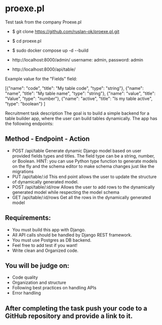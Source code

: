 # proexe.pl
Test task from the company Proexe.pl

- $ git clone https://github.com/ruslan-ok/proexe.pl.git
- $ cd proexe.pl
- $ sudo docker compose up -d --build

- http://localhost:8000/admin/
username: admin, password: admin
- http://localhost:8000/api/table/

Example value for the "Fields" field:

[{"name": "code", "title": "My table code", "type": "string"},
    {"name": "name", "title": "My table name", "type": "string"},
    {"name": "value", "title": "Value", "type": "number"},
    {"name": "active", "title": "Is my table active", "type": "boolean"}
]


Recruitment task description
The goal is to build a simple backend for a table builder app, where the user can build tables
dynamically. The app has the following endpoints:

## Method - Endpoint - Action
- POST  /api/table  Generate dynamic Django model based on user provided fields types and titles. The field type can be a string, number, or Boolean. HINT: you can use Python type function to generate models on the fly and the schema editor to make schema changes just like the migrations
- PUT   /api/table/:id  This end point allows the user to update the structure of dynamically generated model.
- POST  /api/table/:id/row  Allows the user to add rows to the dynamically generated model while respecting the model schema
- GET   /api/table/:id/rows  Get all the rows in the dynamically generated model

## Requirements:
- You must build this app with Django.
- All API calls should be handled by Django REST framework.
- You must use Postgres as DB backend.
- Feel free to add test if you want!
- Write clean and Organized code.

## You will be judge on:
- Code quality
- Organization and structure
- Following best practices on handling APIs
- Error handling

## After completing the task push your code to a GitHub repository and provide a link to it.